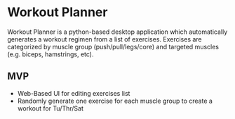 # Workout Planner
Workout Planner is a python-based desktop application which automatically generates a 
workout regimen from a list of exercises. Exercises are categorized by muscle group 
(push/pull/legs/core) and targeted muscles (e.g. biceps, hamstrings, etc).

## MVP
* Web-Based UI for editing exercises list
* Randomly generate one exercise for each muscle group to create a workout 
for Tu/Thr/Sat
